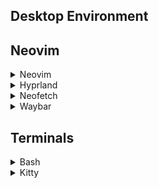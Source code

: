 ## Desktop Environment
## Neovim
<details>
<summary>Neovim</summary>
<b>Features</b>  
Treesitter  
Telescope  
Lazy Plugin Manager  
Colorschemes(Tokyo night, Catpuccin)  
Discord Rich Presence  
</details>

<details>
<summary>Hyprland</summary>
<br>

</details>

<details>

<summary>Neofetch</summary>
<br>

</details>

<details>
<summary>Waybar</summary>
<br>

</details>

## Terminals
<details>
<summary>Bash</summary>
<br>
This is how you dropdown.
</details>  

<details>
<summary>Kitty</summary>
<br>
This is how you dropdown.
</details>
